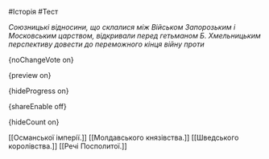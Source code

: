#Історія #Тест

*Союзницькі відносини, що склалися між Військом Запорозьким і Московським царством, відкривали перед гетьманом Б. Хмельницьким перспективу довести до переможного кінця війну проти*

{noChangeVote on}

{preview on}

{hideProgress on}

{shareEnable off}

{hideCount on}

[[Османської імперії.]]
[[Молдавського князівства.]]
[[Шведського королівства.]]
[[Речі Посполитої.]]
